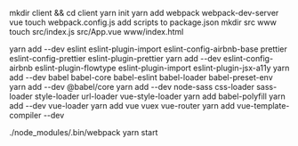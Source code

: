 mkdir client && cd client
yarn init
yarn add webpack webpack-dev-server vue
touch webpack.config.js
add scripts to package.json
mkdir src www
touch src/index.js src/App.vue www/index.html

yarn add --dev eslint eslint-plugin-import eslint-config-airbnb-base prettier eslint-config-prettier eslint-plugin-prettier
yarn add --dev eslint-config-airbnb eslint-plugin-flowtype eslint-plugin-import eslint-plugin-jsx-a11y
yarn add --dev babel babel-core babel-eslint babel-loader babel-preset-env
yarn add --dev @babel/core
yarn add --dev node-sass css-loader sass-loader style-loader url-loader vue-style-loader
yarn add babel-polyfill
yarn add --dev vue-loader
yarn add vue vuex vue-router
yarn add vue-template-compiler --dev


./node_modules/.bin/webpack
yarn start
